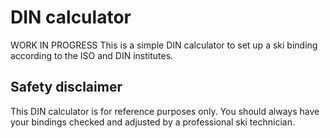 # DIN calculator
 WORK IN PROGRESS
This is a simple DIN calculator to set up a ski binding according to the ISO and DIN institutes.


## Safety disclaimer

This DIN calculator is for reference purposes only. You should always have your bindings checked and adjusted by a professional ski technician.